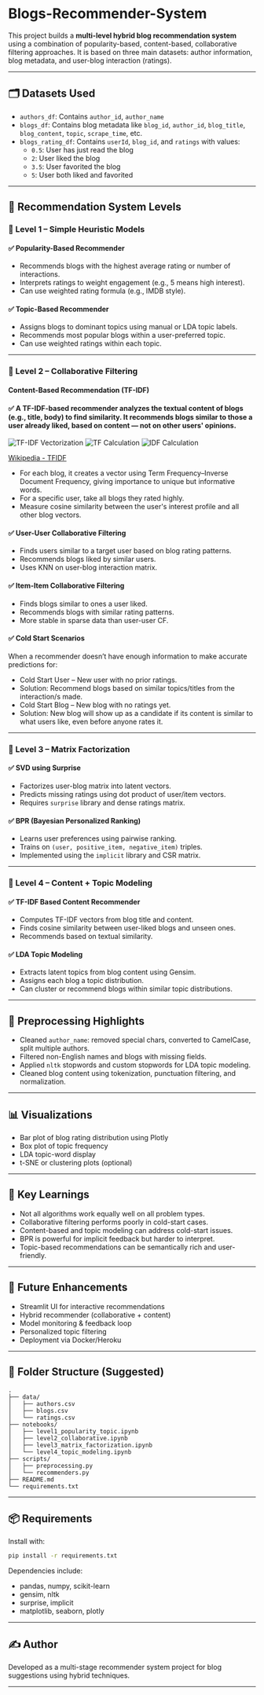 # Blogs-Recommender-System

This project builds a **multi-level hybrid blog recommendation system** using a combination of popularity-based, content-based, collaborative filtering approaches. It is based on three main datasets: author information, blog metadata, and user-blog interaction (ratings).

---

## 🗂️ Datasets Used

- `authors_df`: Contains `author_id`, `author_name`
- `blogs_df`: Contains blog metadata like `blog_id`, `author_id`, `blog_title`, `blog_content`, `topic`, `scrape_time`, etc.
- `blogs_rating_df`: Contains `userId`, `blog_id`, and `ratings` with values:
  - `0.5`: User has just read the blog
  - `2`: User liked the blog
  - `3.5`: User favorited the blog
  - `5`: User both liked and favorited

---

## 🧱 Recommendation System Levels

### 🔹 Level 1 – Simple Heuristic Models

#### ✅ Popularity-Based Recommender
- Recommends blogs with the highest average rating or number of interactions.
- Interprets ratings to weight engagement (e.g., 5 means high interest).
- Can use weighted rating formula (e.g., IMDB style).

#### ✅ Topic-Based Recommender
- Assigns blogs to dominant topics using manual or LDA topic labels.
- Recommends most popular blogs within a user-preferred topic.
- Can use weighted ratings within each topic.

---

### 🔹 Level 2 – Collaborative Filtering

#### Content-Based Recommendation (TF-IDF)

#### ✅ A TF-IDF-based recommender analyzes the textual content of blogs (e.g., title, body) to find similarity. It recommends blogs similar to those a user already liked, based on content — not on other users' opinions.

![TF-IDF Vectorization](images/tfidf.png)
![TF Calculation](images/tf.png)
![IDF Calculation](images/idf.png)

[Wikipedia - TFIDF](https://en.wikipedia.org/wiki/Tf%E2%80%93idf)

- For each blog, it creates a vector using Term Frequency–Inverse Document Frequency, giving importance to unique but informative words.
- For a specific user, take all blogs they rated highly.
- Measure cosine similarity between the user's interest profile and all other blog vectors.


#### ✅ User-User Collaborative Filtering
- Finds users similar to a target user based on blog rating patterns.
- Recommends blogs liked by similar users.
- Uses KNN on user-blog interaction matrix.

#### ✅ Item-Item Collaborative Filtering
- Finds blogs similar to ones a user liked.
- Recommends blogs with similar rating patterns.
- More stable in sparse data than user-user CF.

#### ✅ Cold Start Scenarios
When a recommender doesn’t have enough information to make accurate predictions for:
- Cold Start User – New user with no prior ratings.
- Solution: Recommend blogs based on similar topics/titles from the interaction/s made.
- Cold Start Blog – New blog with no ratings yet.
- Solution:  New blog will show up as a candidate if its content is similar to what users like, even before anyone rates it.
---

### 🔹 Level 3 – Matrix Factorization

#### ✅ SVD using Surprise
- Factorizes user-blog matrix into latent vectors.
- Predicts missing ratings using dot product of user/item vectors.
- Requires `surprise` library and dense ratings matrix.

#### ✅ BPR (Bayesian Personalized Ranking)
- Learns user preferences using pairwise ranking.
- Trains on `(user, positive_item, negative_item)` triples.
- Implemented using the `implicit` library and CSR matrix.

---

### 🔹 Level 4 – Content + Topic Modeling

#### ✅ TF-IDF Based Content Recommender
- Computes TF-IDF vectors from blog title and content.
- Finds cosine similarity between user-liked blogs and unseen ones.
- Recommends based on textual similarity.

#### ✅ LDA Topic Modeling
- Extracts latent topics from blog content using Gensim.
- Assigns each blog a topic distribution.
- Can cluster or recommend blogs within similar topic distributions.

---

## 🧹 Preprocessing Highlights

- Cleaned `author_name`: removed special chars, converted to CamelCase, split multiple authors.
- Filtered non-English names and blogs with missing fields.
- Applied `nltk` stopwords and custom stopwords for LDA topic modeling.
- Cleaned blog content using tokenization, punctuation filtering, and normalization.

---

## 📊 Visualizations

- Bar plot of blog rating distribution using Plotly
- Box plot of topic frequency
- LDA topic-word display
- t-SNE or clustering plots (optional)

---

## 🧠 Key Learnings

- Not all algorithms work equally well on all problem types.
- Collaborative filtering performs poorly in cold-start cases.
- Content-based and topic modeling can address cold-start issues.
- BPR is powerful for implicit feedback but harder to interpret.
- Topic-based recommendations can be semantically rich and user-friendly.

---

## 🔧 Future Enhancements

- Streamlit UI for interactive recommendations
- Hybrid recommender (collaborative + content)
- Model monitoring & feedback loop
- Personalized topic filtering
- Deployment via Docker/Heroku

---

## 📁 Folder Structure (Suggested)

```
.
├── data/
│   ├── authors.csv
│   ├── blogs.csv
│   └── ratings.csv
├── notebooks/
│   ├── level1_popularity_topic.ipynb
│   ├── level2_collaborative.ipynb
│   ├── level3_matrix_factorization.ipynb
│   └── level4_topic_modeling.ipynb
├── scripts/
│   ├── preprocessing.py
│   └── recommenders.py
├── README.md
└── requirements.txt
```

---

## 📦 Requirements

Install with:

```bash
pip install -r requirements.txt
```

Dependencies include:
- pandas, numpy, scikit-learn
- gensim, nltk
- surprise, implicit
- matplotlib, seaborn, plotly

---

## ✍️ Author

Developed as a multi-stage recommender system project for blog suggestions using hybrid techniques.

---